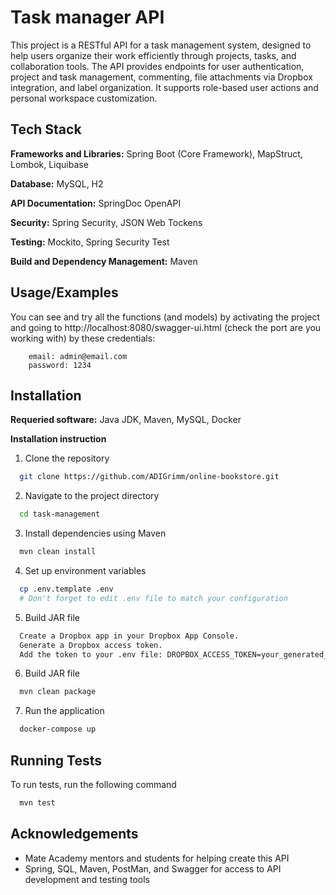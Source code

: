 # Task manager API

This project is a RESTful API for a task management system, designed to help users organize their work efficiently through projects, tasks, and collaboration tools. The API provides endpoints for user authentication, project and task management, commenting, file attachments via Dropbox integration, and label organization. It supports role-based user actions and personal workspace customization.
## Tech Stack

**Frameworks and Libraries:** Spring Boot (Core Framework), MapStruct, Lombok, Liquibase  

**Database:** MySQL, H2

**API Documentation:** SpringDoc OpenAPI

**Security:** Spring Security, JSON Web Tockens 

**Testing:** Mockito, Spring Security Test

**Build and Dependency Management:** Maven


## Usage/Examples

You can see and try all the functions (and models) by activating the project and going to http://localhost:8080/swagger-ui.html (check the port are you working with) by these credentials:
```
    email: admin@email.com
    password: 1234
```


## Installation

**Requeried software:** Java JDK, Maven, MySQL, Docker 

**Installation instruction**

1) Clone the repository
```bash
  git clone https://github.com/ADIGrimm/online-bookstore.git
```

2) Navigate to the project directory
```bash
  cd task-management
```

3) Install dependencies using Maven
```bash
  mvn clean install
```

4) Set up environment variables
```bash
  cp .env.template .env
  # Don't forget to edit .env file to match your configuration
```

5) Build JAR file
```bash
  Create a Dropbox app in your Dropbox App Console.
  Generate a Dropbox access token.
  Add the token to your .env file: DROPBOX_ACCESS_TOKEN=your_generated_access_token
```

6) Build JAR file
```bash
  mvn clean package
```

7) Run the application
```bash
  docker-compose up
```

    
## Running Tests

To run tests, run the following command

```bash
  mvn test
```


## Acknowledgements
 - Mate Academy mentors and students for helping create this API
 - Spring, SQL, Maven, PostMan, and Swagger for access to API development and testing tools
